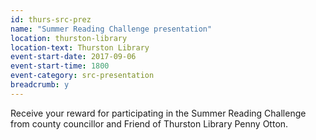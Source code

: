 ```yaml
---
id: thurs-src-prez
name: "Summer Reading Challenge presentation"
location: thurston-library
location-text: Thurston Library
event-start-date: 2017-09-06
event-start-time: 1800
event-category: src-presentation
breadcrumb: y
---
```


Receive your reward for participating in the Summer Reading Challenge from county councillor and Friend of Thurston Library Penny Otton.
